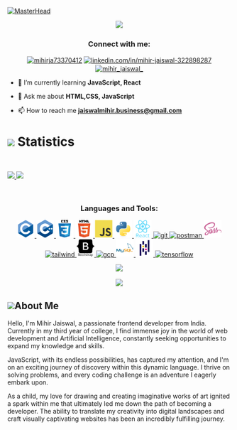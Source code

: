 [![MasterHead](https://i.pinimg.com/originals/15/e7/e3/15e7e300166c962d3b8a22f60b5cac9e.gif)](https://MihirJaiswal.io)
<p align="center">
  <a href="https://github.com/DenverCoder1/readme-typing-svg"><img src="https://readme-typing-svg.herokuapp.com?lines=Hi,+I'm+Mihir.;I+love+open-source.;I+love+learning.;I+love+spreading+knowledge.;&center=true&width=500&height=30"></a>
</p>
<h3 align="center">Connect with me:</h3>
<p align="center">
<a href="https://twitter.com/mihirja73370412" target="blank"><img align="center" src="https://raw.githubusercontent.com/rahuldkjain/github-profile-readme-generator/master/src/images/icons/Social/twitter.svg" alt="mihirja73370412" height="30" width="40" /></a>
<a href="https://www.linkedin.com/in/mihir-jaiswal-322898287/" target="blank"><img align="center" src="https://raw.githubusercontent.com/rahuldkjain/github-profile-readme-generator/master/src/images/icons/Social/linked-in-alt.svg" alt="linkedin.com/in/mihir-jaiswal-322898287" height="30" width="40" /></a>
<a href="https://instagram.com/mihir_jaiswal_" target="blank"><img align="center" src="https://raw.githubusercontent.com/rahuldkjain/github-profile-readme-generator/master/src/images/icons/Social/instagram.svg" alt="mihir_jaiswal_" height="30" width="40" /></a>
</p>

- 🌱 I’m currently learning **JavaScript, React**

- 💬 Ask me about **HTML,CSS, JavaScript**

- 📫 How to reach me **jaiswalmihir.business@gmail.com**

# <img src="https://media4.giphy.com/media/MIGbtLZoVjbl0bYbAd/giphy.gif?cid=ecf05e472t2h0i8d7dcjaoau9iqtchhr899hxmpxzzgc7lyw&rid=giphy.gif" width="30"> Statistics

<br/>
<p align="left">
  <a href="https://www.torrinleonard.com/">
    <img width="49.5%"src="https://github-readme-stats.vercel.app/api?username=mihirjaiswal&show_icons=true&include_all_commits=true&theme=radical&hide_border=true">
    <img width="49.5%" src="https://github-readme-streak-stats.herokuapp.com/?user=mihirjaiswal&theme=radical&hide_border=true">		  
  </a>
</p>
<br>




<h3 align="center">Languages and Tools:</h3>
<p align="center"> <a href="https://www.cprogramming.com/" target="_blank" rel="noreferrer"> <img src="https://raw.githubusercontent.com/devicons/devicon/master/icons/c/c-original.svg" alt="c" width="40" height="40"/> </a> <a href="https://www.w3schools.com/cpp/" target="_blank" rel="noreferrer"> <img src="https://raw.githubusercontent.com/devicons/devicon/master/icons/cplusplus/cplusplus-original.svg" alt="cplusplus" width="40" height="40"/> </a> <a href="https://www.w3schools.com/css/" target="_blank" rel="noreferrer"> <img src="https://raw.githubusercontent.com/devicons/devicon/master/icons/css3/css3-original-wordmark.svg" alt="css3" width="40" height="40"/> </a> <a href="https://www.w3.org/html/" target="_blank" rel="noreferrer"> <img src="https://raw.githubusercontent.com/devicons/devicon/master/icons/html5/html5-original-wordmark.svg" alt="html5" width="40" height="40"/> </a> <a href="https://developer.mozilla.org/en-US/docs/Web/JavaScript" target="_blank" rel="noreferrer"> <img src="https://raw.githubusercontent.com/devicons/devicon/master/icons/javascript/javascript-original.svg" alt="javascript" width="40" height="40"/> </a> <a href="https://www.python.org" target="_blank" rel="noreferrer"> <img src="https://raw.githubusercontent.com/devicons/devicon/master/icons/python/python-original.svg" alt="python" width="40" height="40"/> </a> <a href="https://reactjs.org/" target="_blank" rel="noreferrer"> <img src="https://raw.githubusercontent.com/devicons/devicon/master/icons/react/react-original-wordmark.svg" alt="react" width="40" height="40"/> </a>
 <a href="https://git-scm.com/" target="_blank" rel="noreferrer"> <img src="https://www.vectorlogo.zone/logos/git-scm/git-scm-icon.svg" alt="git" width="40" height="40"/> </a> <a href="https://postman.com" target="_blank" rel="noreferrer"> <img src="https://www.vectorlogo.zone/logos/getpostman/getpostman-icon.svg" alt="postman" width="40" height="40"/> </a> <a href="https://sass-lang.com" target="_blank" rel="noreferrer"> <img src="https://raw.githubusercontent.com/devicons/devicon/master/icons/sass/sass-original.svg" alt="sass" width="40" height="40"/> </a> <a href="https://tailwindcss.com/" target="_blank" rel="noreferrer"> <img src="https://www.vectorlogo.zone/logos/tailwindcss/tailwindcss-icon.svg" alt="tailwind" width="40" height="40"/> </a> <a href="https://getbootstrap.com" target="_blank" rel="noreferrer"> <img src="https://raw.githubusercontent.com/devicons/devicon/master/icons/bootstrap/bootstrap-plain-wordmark.svg" alt="bootstrap" width="40" height="40"/> </a> <a href="https://cloud.google.com" target="_blank" rel="noreferrer"> <img src="https://www.vectorlogo.zone/logos/google_cloud/google_cloud-icon.svg" alt="gcp" width="40" height="40"/> </a> <a href="https://www.mysql.com/" target="_blank" rel="noreferrer"> <img src="https://raw.githubusercontent.com/devicons/devicon/master/icons/mysql/mysql-original-wordmark.svg" alt="mysql" width="40" height="40"/> </a> <a href="https://pandas.pydata.org/" target="_blank" rel="noreferrer"> <img src="https://raw.githubusercontent.com/devicons/devicon/2ae2a900d2f041da66e950e4d48052658d850630/icons/pandas/pandas-original.svg" alt="pandas" width="40" height="40"/> </a> <a href="https://www.tensorflow.org" target="_blank" rel="noreferrer"> <img src="https://www.vectorlogo.zone/logos/tensorflow/tensorflow-icon.svg" alt="tensorflow" width="40" height="40"/> </a> </p>

<p align="center">
  <a href="http://torrinleonard.com/">
    <img width="49.5%" src="https://github-readme-stats.vercel.app/api/top-langs/?username=mihirjaiswal&theme=radical&bg_color=282828&hide_border=true&include_all_commits=true&count_private=true&layout=compact">
  </a>
</p>

<p align="center"><img src="https://profile-counter.glitch.me/{mihirjaiswal}/count.svg"></p>

## <img src="https://user-images.githubusercontent.com/82110564/189553856-2e7f8f30-80b4-484f-bfaa-9e5eb10f24e5.gif" width="30">About Me

Hello, I'm Mihir Jaiswal, a passionate frontend developer from India. Currently in my third year of college, I find immense joy in the world of web development and Artificial Intelligence, constantly seeking opportunities to expand my knowledge and skills.

JavaScript, with its endless possibilities, has captured my attention, and I'm on an exciting journey of discovery within this dynamic language. I thrive on solving problems, and every coding challenge is an adventure I eagerly embark upon.

As a child, my love for drawing and creating imaginative works of art ignited a spark within me that ultimately led me down the path of becoming a developer. The ability to translate my creativity into digital landscapes and craft visually captivating websites has been an incredibly fulfilling journey.
